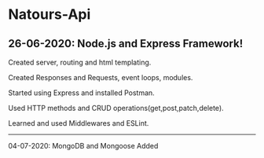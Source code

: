 # Natours-Api

## 26-06-2020: Node.js and Express Framework!

Created server, routing and html templating.

Created Responses and Requests, event loops, modules.

Started using Express and installed Postman.

Used HTTP methods and CRUD operations(get,post,patch,delete).

Learned and used Middlewares and ESLint.

-------------------------------------------------------------------------------------


04-07-2020: MongoDB and Mongoose Added
